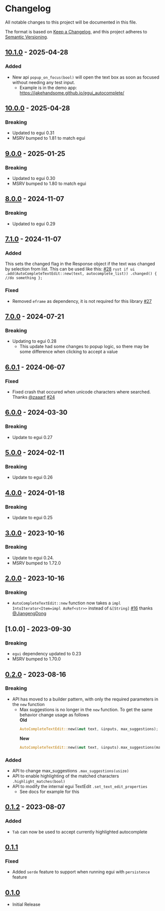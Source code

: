 # Changelog

All notable changes to this project will be documented in this file.

The format is based on [Keep a Changelog](https://keepachangelog.com/en/1.0.0/),
and this project adheres to [Semantic Versioning](https://semver.org/spec/v2.0.0.html).

## [10.1.0] - 2025-04-28
### Added
- New api `popup_on_focus(bool)` will open the text box as soon as focused without needing any test input.
    - Example is in the demo app: https://jakehandsome.github.io/egui_autocomplete/

[10.1.0]: https://github.com/JakeHandsome/egui_autocomplete/compare/10.0.0...10.1.0

## [10.0.0] - 2025-04-28
### Breaking
- Updated to egui 0.31
- MSRV bumped to 1.81 to match egui

[10.0.0]: https://github.com/JakeHandsome/egui_autocomplete/compare/9.0.0...10.0.0

## [9.0.0] - 2025-01-25
### Breaking
- Updated to egui 0.30
- MSRV bumped to 1.80 to match egui

[9.0.0]: https://github.com/JakeHandsome/egui_autocomplete/compare/8.0.0...9.0.0

## [8.0.0] - 2024-11-07
### Breaking
- Updated to egui 0.29

[8.0.0]: https://github.com/JakeHandsome/egui_autocomplete/compare/7.1.0...8.0.0

## [7.1.0] - 2024-11-07

### Added
This sets the changed flag in the Response object if the text was changed by selection from list. This can be used like this: [#28](https://github.com/JakeHandsome/egui_autocomplete/pull/28)
    ```rust
        if ui
            .add(AutoCompleteTextEdit::new(text, autocomplete_list))
            .changed()
        {
            //do something
        };
    ```

### Fixed
- Removed `eframe` as dependency, it is not required for this library  [#27](https://github.com/JakeHandsome/egui_autocomplete/pull/27)

[7.1.0]: https://github.com/JakeHandsome/egui_autocomplete/compare/7.0.0...7.1.0

## [7.0.0] - 2024-07-21
### Breaking
- Updating to egui 0.28
    - This update had some changes to popup logic, so there may be some difference when clicking to accept a value

[7.0.0]: https://github.com/JakeHandsome/egui_autocomplete/compare/6.0.1...7.0.0

## [6.0.1] - 2024-06-07

### Fixed
- Fixed crash that occured when unicode characters where searched. Thanks [@zaaarf](https://github.com/zaaarf) [#24](https://github.com/JakeHandsome/egui_autocomplete/pull/24)

[6.0.1]: https://github.com/JakeHandsome/egui_autocomplete/compare/6.0.0...6.0.1

## [6.0.0] - 2024-03-30

### Breaking
- Update to egui 0.27

[6.0.0]: https://github.com/JakeHandsome/egui_autocomplete/compare/5.0.0...6.0.0

## [5.0.0] - 2024-02-11

### Breaking
- Update to egui 0.26

[5.0.0]: https://github.com/JakeHandsome/egui_autocomplete/compare/4.0.0...5.0.0

## [4.0.0] - 2024-01-18

### Breaking
- Update to egui 0.25

[4.0.0]: https://github.com/JakeHandsome/egui_autocomplete/compare/3.0.0...4.0.0

## [3.0.0] - 2023-10-16

### Breaking
- Update to egui 0.24. 
- MSRV bumped to 1.72.0

[3.0.0]: https://github.com/JakeHandsome/egui_autocomplete/compare/2.0.0...3.0.0

## [2.0.0] - 2023-10-16

### Breaking
- `AutoCompleteTextEdit::new` function now takes a `impl IntoIterator<Item=impl AsRef<str>>` instead of `&[String]` [#16](https://github.com/JakeHandsome/egui_autocomplete/pull/16) thanks [@JiangengDong](https://github.com/JiangengDong)

[2.0.0]: https://github.com/JakeHandsome/egui_autocomplete/compare/1.0.0...2.0.0

## [1.0.0] - 2023-09-30 

### Breaking
- `egui` dependency updated to 0.23
- MSRV bumped to 1.70.0

[0.2.0]: https://github.com/JakeHandsome/egui_autocomplete/compare/0.2.0...1.0.0

## [0.2.0] - 2023-08-16 

### Breaking
- API has moved to a builder pattern, with only the required parameters in the `new` function
    - Max suggestions is no longer in the `new` function. To get the same behavior change usage as follows  
        **Old**
        ```rust
        AutoCompleteTextEdit::new(&mut text, &inputs, max_suggestions);
        ```
        **New**
        ```rust
        AutoCompleteTextEdit::new(&mut text, &inputs).max_suggestions(max_suggestions);
        ```

### Added
- API to change max_suggestions `.max_suggestions(usize)`
- API to enable highlighting of the matched characters `.highlight_matches(bool)`
- API to modify the internal egui TextEdit `.set_text_edit_properties`
    - See docs for example for this

[0.2.0]: https://github.com/JakeHandsome/egui_autocomplete/compare/0.1.2...0.2.0

## [0.1.2] - 2023-08-07

### Added
- `Tab` can now be used to accept currently highlighted autocomplete 

## [0.1.1] 

### Fixed
- Added `serde` feature to support when running egui with `persistence` feature

## [0.1.0] 
- Initial Release

[0.1.2]: https://github.com/JakeHandsome/egui_autocomplete/compare/0.1.1...0.1.2
[0.1.1]: https://github.com/JakeHandsome/egui_autocomplete/compare/0.1.0...0.1.1
[0.1.0]: https://github.com/JakeHandsome/egui_autocomplete/releases/tag/0.1.0
